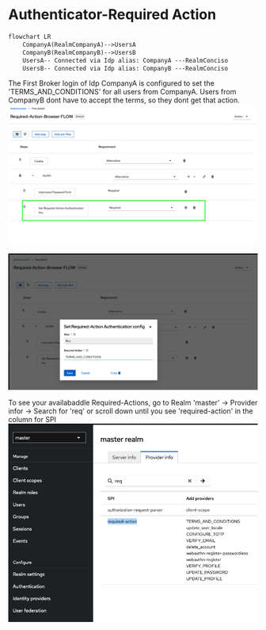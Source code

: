 # Authenticator-Required Action

```mermaid
flowchart LR
    CompanyA(RealmCompanyA)-->UsersA
    CompanyB(RealmCompanyB)-->UsersB
    UsersA-- Connected via Idp alias: CompanyA ---RealmConciso
    UsersB-- Connected via Idp alias: CompanyB ---RealmConciso
```

The First Broker login of Idp CompanyA is configured to set the 'TERMS_AND_CONDITIONS' for all users from CompanyA. Users from CompanyB dont have to accept the terms, so they dont get that action.
![required-action-flow.png](../docs/pics/required-action-flow.png)

![required-action-authenticator-config.png](../docs/pics/required-action-authenticator-config.png)

To see your availabaddle Required-Actions, go to Realm 'master' -> Provider infor -> Search for 'req' or scroll down until you see 'required-action' in the column for SPI
![required-action-available-required-actions.png](../docs/pics/required-action-available-required-actions.png)
